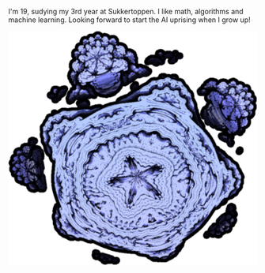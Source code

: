I'm 19, sudying my 3rd year at Sukkertoppen. I like math, algorithms and machine learning. Looking forward to start the AI uprising when I grow up!

![](https://raw.githubusercontent.com/unic0rn9k/wowitsaraytracer/master/logo.png)
